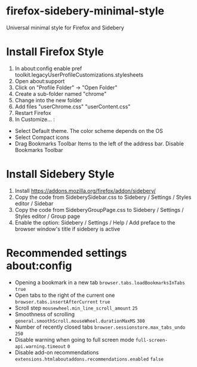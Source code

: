 # firefox-sidebery-minimal-style
Universal minimal style for Firefox and Sidebery
# Install Firefox Style
1. In about:config enable pref toolkit.legacyUserProfileCustomizations.stylesheets
2. Open about:support
3. Click on "Profile Folder" -> "Open Folder"
4. Create a sub-folder named "chrome"
5. Change into the new folder
6. Add files "userChrome.css" "userContent.css"
7. Restart Firefox
8. In Customize... :
 - Select Default theme. The color scheme depends on the OS
 - Select Compact icons
 - Drag Bookmarks Toolbar Items to the left of the address bar. Disable Bookmarks Toolbar

# Install Sidebery Style
1. Install https://addons.mozilla.org/firefox/addon/sidebery/
2. Copy the code from SideberySidebar.css to Sidebery / Settings / Styles editor / Sidebar
3. Copy the code from SideberyGroupPage.css to Sidebery / Settings / Styles editor / Group page
4. Enable the option: Sidebery / Settings / Help / Add preface to the browser window's title if sidebery is active

# Recommended settings about:config
- Opening a bookmark in a new tab
`browser.tabs.loadBookmarksInTabs` `true`
- Open tabs to the right of the current one
`browser.tabs.insertAfterCurrent` `true`
- Scroll step
`mousewheel.min_line_scroll_amount` `25`
- Smoothness of scrolling
`general.smoothScroll.mouseWheel.durationMaxMS` `380`
- Number of recently closed tabs
`browser.sessionstore.max_tabs_undo` `250`
- Disable warning when going to full screen mode
`full-screen-api.warning.timeout` `0`
- Disable add-on recommendations
`extensions.htmlaboutaddons.recommendations.enabled` `false`
